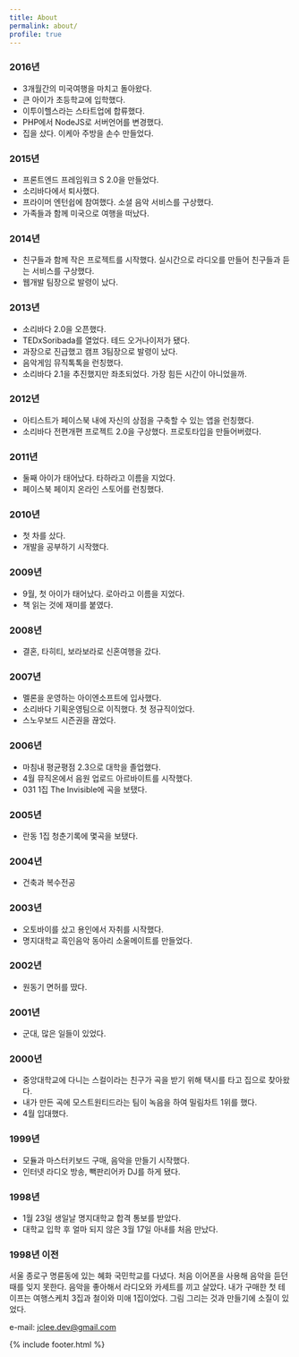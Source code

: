 ```yaml
---
title: About
permalink: about/
profile: true
---
```


### 2016년

* 3개월간의 미국여행을 마치고 돌아왔다.
* 큰 아이가 초등학교에 입학했다.
* 이투이헬스라는 스타트업에 합류했다.
* PHP에서 NodeJS로 서버언어를 변경했다.
* 집을 샀다. 이케아 주방을 손수 만들었다.

### 2015년

* 프론트엔드 프레임워크 S 2.0을 만들었다.
* 소리바다에서 퇴사했다.
* 프라이머 엔턴쉽에 참여했다. 소셜 음악 서비스를 구상했다.
* 가족들과 함께 미국으로 여행을 떠났다.

### 2014년

* 친구들과 함께 작은 프로젝트를 시작했다. 실시간으로 라디오를 만들어 친구들과 듣는 서비스를 구상했다.
* 웹개발 팀장으로 발령이 났다.

### 2013년

* 소리바다 2.0을 오픈했다.
* TEDxSoribada를 열었다. 테드 오거나이저가 됐다.
* 과장으로 진급했고 캠프 3팀장으로 발령이 났다. 
* 음악게임 뮤직톡톡을 런칭했다.
* 소리바다 2.1을 추진했지만 좌초되었다. 가장 힘든 시간이 아니었을까.

### 2012년 

* 아티스트가 페이스북 내에 자신의 상점을 구축할 수 있는 앱을 런칭했다.
* 소리바다 전편개편 프로젝트 2.0을 구상했다. 프로토타입을 만들어버렸다.

### 2011년

* 둘째 아이가 태어났다. 타하라고 이름을 지었다.
* 페이스북 페이지 온라인 스토어를 런칭했다.

### 2010년

* 첫 차를 샀다.
* 개발을 공부하기 시작했다.

### 2009년

* 9월, 첫 아이가 태어났다. 로아라고 이름을 지었다.
* 책 읽는 것에 재미를 붙였다.

### 2008년

* 결혼, 타히티, 보라보라로 신혼여행을 갔다.

### 2007년 

* 멜론을 운영하는 아이엔소프트에 입사했다. 
* 소리바다 기획운영팀으로 이직했다. 첫 정규직이었다.
* 스노우보드 시즌권을 끊었다.

### 2006년

* 마침내 평균평점 2.3으로 대학을 졸업했다.
* 4월 뮤직온에서 음원 업로드 아르바이트를 시작했다.
* 031 1집 The Invisible에 곡을 보탰다.

### 2005년

* 란동 1집 청춘기록에 몇곡을 보탰다.

### 2004년

* 건축과 복수전공

### 2003년 

* 오토바이를 샀고 용인에서 자취를 시작했다.
* 명지대학교 흑인음악 동아리 소울메이트를 만들었다.

### 2002년

* 원동기 면허를 땄다.

### 2001년

* 군대, 많은 일들이 있었다.

### 2000년 

* 중앙대학교에 다니는 스컬이라는 친구가 곡을 받기 위해 택시를 타고 집으로 찾아왔다.
* 내가 만든 곡에 모스트원티드라는 팀이 녹음을 하여 밀림차트 1위를 했다.
* 4월 입대했다.

### 1999년 

* 모듈과 마스터키보드 구매, 음악을 만들기 시작했다. 
* 인터넷 라디오 방송, 빽판리어카 DJ를 하게 됐다.

### 1998년 

* 1월 23일 생일날 명지대학교 합격 통보를 받았다.
* 대학교 입학 후 얼마 되지 않은 3월 17일 아내를 처음 만났다.

### 1998년 이전

서울 종로구 명륜동에 있는 혜화 국민학교를 다녔다. 처음 이어폰을 사용해 음악을 듣던 때를 잊지 못한다. 음악을 좋아해서 라디오와 카세트를 끼고 살았다. 내가 구매한 첫 테이프는 여행스케치 3집과 철이와 미애 1집이었다. 그림 그리는 것과 만들기에 소질이 있었다.

e-mail: jclee.dev@gmail.com

{% include footer.html %}